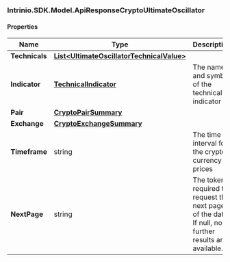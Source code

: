 [//]: # (CLASS:Intrinio.SDK.Model.ApiResponseCryptoUltimateOscillator)

[//]: # (KIND:object)

### Intrinio.SDK.Model.ApiResponseCryptoUltimateOscillator
#### Properties

[//]: # (START_DEFINITION)

Name | Type | Description
------------ | ------------- | -------------
**Technicals** | [**List&lt;UltimateOscillatorTechnicalValue&gt;**](UltimateOscillatorTechnicalValue.md) |  &nbsp;
**Indicator** | [**TechnicalIndicator**](TechnicalIndicator.md) | The name and symbol of the technical indicator &nbsp;
**Pair** | [**CryptoPairSummary**](CryptoPairSummary.md) |  &nbsp;
**Exchange** | [**CryptoExchangeSummary**](CryptoExchangeSummary.md) |  &nbsp;
**Timeframe** | string | The time interval for the crypto currency prices &nbsp;
**NextPage** | string | The token required to request the next page of the data. If null, no further results are available. &nbsp;

[//]: # (END_DEFINITION)


[//]: # (CONTAINED_CLASS:Intrinio.SDK.Model.UltimateOscillatorTechnicalValue)


[//]: # (CONTAINED_CLASS:Intrinio.SDK.Model.TechnicalIndicator)


[//]: # (CONTAINED_CLASS:Intrinio.SDK.Model.CryptoPairSummary)


[//]: # (CONTAINED_CLASS:Intrinio.SDK.Model.CryptoExchangeSummary)


